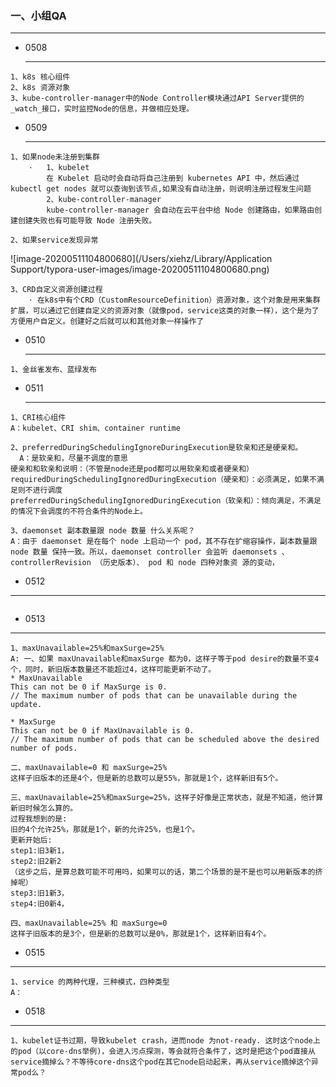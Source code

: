### 一、小组QA

***

* 0508

  ***

```
1、k8s 核心组件
2、k8s 资源对象
3、kube-controller-manager中的Node Controller模块通过API Server提供的_watch_接口，实时监控Node的信息，并做相应处理。
```

* 0509

  ***

```
1、如果node未注册到集群
	·	1、kubelet
		在 Kubelet 启动时会自动将自己注册到 kubernetes API 中，然后通过 kubectl get nodes 就可以查询到该节点,如果没有自动注册，则说明注册过程发生问题
		2、kube-controller-manager 
		kube-controller-manager 会自动在云平台中给 Node 创建路由，如果路由创建创建失败也有可能导致 Node 注册失败。
```

```
2、如果service发现异常
```

![image-20200511104800680](/Users/xiehz/Library/Application Support/typora-user-images/image-20200511104800680.png)

```
3、CRD自定义资源创建过程
	· 在k8s中有个CRD（CustomResourceDefinition）资源对象，这个对象是用来集群扩展，可以通过它创建自定义的资源对象（就像pod，service这类的对象一样），这个是为了方便用户自定义。创建好之后就可以和其他对象一样操作了
```

* 0510

  ***

```
1、金丝雀发布、蓝绿发布
```

* 0511

  ***

```
1、CRI核心组件
A：kubelet、CRI shim、container runtime
```

```
2、preferredDuringSchedulingIgnoreDuringExecution是软亲和还是硬亲和。
  A：是软亲和，尽量不调度的意思
硬亲和和软亲和说明：（不管是node还是pod都可以用软亲和或者硬亲和）
requiredDuringSchedulingIgnoredDuringExecution（硬亲和）：必须满足，如果不满足则不进行调度
preferredDuringSchedulingIgnoredDuringExecution（软亲和）：倾向满足，不满足的情况下会调度的不符合条件的Node上。
```

```
3、daemonset 副本数量跟 node 数量 什么关系呢？
A：由于 daemonset 是在每个 node 上启动一个 pod，其不存在扩缩容操作，副本数量跟 node 数量 保持一致。所以，daemonset controller 会监听 daemonsets 、 controllerRevision （历史版本）、 pod 和 node 四种对象资 源的变动，
```

* 0512

***

```

```

* 0513

***

```
1、maxUnavailable=25%和maxSurge=25%
A: 一、如果 maxUnavailable和maxSurge 都为0，这样子等于pod desire的数量不变4个，同时，新旧版本数量还不能超过4，这样可能更新不动了。
* MaxUnavailable    
This can not be 0 if MaxSurge is 0.
// The maximum number of pods that can be unavailable during the update.

* MaxSurge    
This can not be 0 if MaxUnavailable is 0.
// The maximum number of pods that can be scheduled above the desired number of pods.

二、maxUnavailable=0 和 maxSurge=25%
这样子旧版本的还是4个，但是新的总数可以是55%，那就是1个，这样新旧有5个。

三、maxUnavailable=25%和maxSurge=25%，这样子好像是正常状态，就是不知道，他计算新旧时候怎么算的。
过程我想到的是:
旧的4个允许25%，那就是1个，新的允许25%，也是1个。
更新开始后:
step1:旧3新1，
step2:旧2新2
（这步之后，是算总数可能不可用吗，如果可以的话，第二个场景的是不是也可以用新版本的挤掉呢）
step3:旧1新3，
step4:旧0新4，

四、maxUnavailable=25% 和 maxSurge=0
这样子旧版本的是3个，但是新的总数可以是0%，那就是1个，这样新旧有4个。
```

* 0515

***

```
1、service 的两种代理，三种模式，四种类型
A：
```

* 0518

***

```
1、kubelet证书过期，导致kubelet crash，进而node 为not-ready. 这时这个node上的pod（以core-dns举例)，会进入污点探测，等会就符合条件了，这时是把这个pod直接从service摘掉么？不等待core-dns这个pod在其它node启动起来，再从service摘掉这个异常pod么？
```

